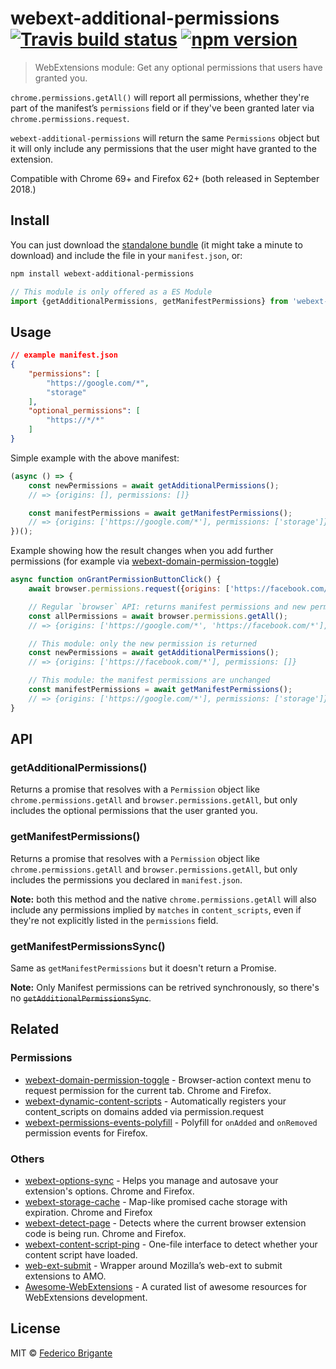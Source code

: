 # webext-additional-permissions [![Travis build status](https://api.travis-ci.com/fregante/webext-additional-permissions.svg?branch=master)](https://travis-ci.com/fregante/webext-additional-permissions) [![npm version](https://img.shields.io/npm/v/webext-additional-permissions.svg)](https://www.npmjs.com/package/webext-additional-permissions)

> WebExtensions module: Get any optional permissions that users have granted you.

`chrome.permissions.getAll()` will report all permissions, whether they're part of the manifest’s `permissions` field or if they've been granted later via `chrome.permissions.request`.

`webext-additional-permissions` will return the same `Permissions` object but it will only include any permissions that the user might have granted to the extension.

Compatible with Chrome 69+ and Firefox 62+ (both released in September 2018.)

## Install

You can just download the [standalone bundle](https://packd.fregante.now.sh/webext-additional-permissions@latest?name=getAdditionalPermissions) (it might take a minute to download) and include the file in your `manifest.json`, or:

```sh
npm install webext-additional-permissions
```

```js
// This module is only offered as a ES Module
import {getAdditionalPermissions, getManifestPermissions} from 'webext-additional-permissions';
```

## Usage

```json
// example manifest.json
{
	"permissions": [
		"https://google.com/*",
		"storage"
	],
	"optional_permissions": [
		"https://*/*"
	]
}
```

Simple example with the above manifest:

```js
(async () => {
	const newPermissions = await getAdditionalPermissions();
	// => {origins: [], permissions: []}

	const manifestPermissions = await getManifestPermissions();
	// => {origins: ['https://google.com/*'], permissions: ['storage']}
})();
```

Example showing how the result changes when you add further permissions (for example via [webext-domain-permission-toggle](https://github.com/fregante/webext-domain-permission-toggle))

```js
async function onGrantPermissionButtonClick() {
	await browser.permissions.request({origins: ['https://facebook.com/*']});

	// Regular `browser` API: returns manifest permissions and new permissions
	const allPermissions = await browser.permissions.getAll();
	// => {origins: ['https://google.com/*', 'https://facebook.com/*'], permissions: ['storage']}

	// This module: only the new permission is returned
	const newPermissions = await getAdditionalPermissions();
	// => {origins: ['https://facebook.com/*'], permissions: []}

	// This module: the manifest permissions are unchanged
	const manifestPermissions = await getManifestPermissions();
	// => {origins: ['https://google.com/*'], permissions: ['storage']}
}
```

## API

### getAdditionalPermissions()

Returns a promise that resolves with a `Permission` object like `chrome.permissions.getAll` and `browser.permissions.getAll`, but only includes the optional permissions that the user granted you.

### getManifestPermissions()

Returns a promise that resolves with a `Permission` object like `chrome.permissions.getAll` and `browser.permissions.getAll`, but only includes the permissions you declared in `manifest.json`.

**Note:** both this method and the native `chrome.permissions.getAll` will also include any permissions implied by `matches` in `content_scripts`, even if they're not explicitly listed in the `permissions` field.

### getManifestPermissionsSync()

Same as `getManifestPermissions` but it doesn't return a Promise.

**Note:** Only Manifest permissions can be retrived synchronously, so there's no ~~`getAdditionalPermissionsSync`~~.


## Related

### Permissions

* [webext-domain-permission-toggle](https://github.com/fregante/webext-domain-permission-toggle) - Browser-action context menu to request permission for the current tab. Chrome and Firefox.
* [webext-dynamic-content-scripts](https://github.com/fregante/webext-dynamic-content-scripts) - Automatically registers your content_scripts on domains added via permission.request
* [webext-permissions-events-polyfill](https://github.com/fregante/webext-permissions-events-polyfill) - Polyfill for `onAdded` and `onRemoved` permission events for Firefox.

### Others

* [webext-options-sync](https://github.com/fregante/webext-options-sync) - Helps you manage and autosave your extension's options. Chrome and Firefox.
* [webext-storage-cache](https://github.com/fregante/webext-storage-cache) - Map-like promised cache storage with expiration. Chrome and Firefox
* [webext-detect-page](https://github.com/fregante/webext-detect-page) - Detects where the current browser extension code is being run. Chrome and Firefox.
* [webext-content-script-ping](https://github.com/fregante/webext-content-script-ping) - One-file interface to detect whether your content script have loaded.
* [web-ext-submit](https://github.com/fregante/web-ext-submit) - Wrapper around Mozilla’s web-ext to submit extensions to AMO.
* [Awesome-WebExtensions](https://github.com/fregante/Awesome-WebExtensions) - A curated list of awesome resources for WebExtensions development.

## License

MIT © [Federico Brigante](https://bfred.it)
